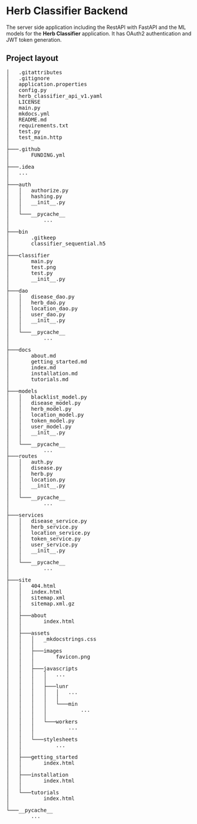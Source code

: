 # Herb Classifier Backend

The server side application including the RestAPI with FastAPI and the ML models for the **Herb Classifier**
application. It has OAuth2 authentication and JWT token generation. 

## Project layout

<pre>
│   .gitattributes
│   .gitignore
│   application.properties
│   config.py
│   herb_classifier_api_v1.yaml
│   LICENSE
│   main.py
│   mkdocs.yml
│   README.md
│   requirements.txt
│   test.py
│   test_main.http
│
├───.github
│       FUNDING.yml
│
├───.idea
│   ...
│
├───auth
│   │   authorize.py
│   │   hashing.py
│   │   __init__.py
│   │
│   └───__pycache__
│           ...
│
├───bin
│       .gitkeep
│       classifier_sequential.h5
│
├───classifier
│       main.py
│       test.png
│       test.py
│       __init__.py
│
├───dao
│   │   disease_dao.py
│   │   herb_dao.py
│   │   location_dao.py
│   │   user_dao.py
│   │   __init__.py
│   │
│   └───__pycache__
│           ...
│
├───docs
│       about.md
│       getting_started.md
│       index.md
│       installation.md
│       tutorials.md
│
├───models
│   │   blacklist_model.py
│   │   disease_model.py
│   │   herb_model.py
│   │   location_model.py
│   │   token_model.py
│   │   user_model.py
│   │   __init__.py
│   │
│   └───__pycache__
│           ...
├───routes
│   │   auth.py
│   │   disease.py
│   │   herb.py
│   │   location.py
│   │   __init__.py
│   │
│   └───__pycache__
│           ...
│
├───services
│   │   disease_service.py
│   │   herb_service.py
│   │   location_service.py
│   │   token_service.py
│   │   user_service.py
│   │   __init__.py
│   │
│   └───__pycache__
│           ...
│
├───site
│   │   404.html
│   │   index.html
│   │   sitemap.xml
│   │   sitemap.xml.gz
│   │
│   ├───about
│   │       index.html
│   │
│   ├───assets
│   │   │   _mkdocstrings.css
│   │   │
│   │   ├───images
│   │   │       favicon.png
│   │   │
│   │   ├───javascripts
│   │   │   │   ...
│   │   │   │
│   │   │   ├───lunr
│   │   │   │   │   ...
│   │   │   │   │
│   │   │   │   └───min
│   │   │   │           ...
│   │   │   │
│   │   │   └───workers
│   │   │           ...
│   │   │
│   │   └───stylesheets
│   │           ...
│   │
│   ├───getting_started
│   │       index.html
│   │
│   ├───installation
│   │       index.html
│   │
│   └───tutorials
│           index.html
│
└───__pycache__
        ...
</pre>



